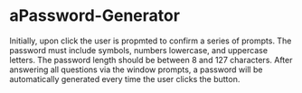 # aPassword-Generator

 Initially, upon click the user is propmted to confirm a series of prompts.
 The password must include symbols, numbers lowercase, and uppercase letters.
 The password length should be between 8 and 127 characters.
 After answering all questions via the window prompts, a password will be automatically generated every time the user clicks the button.